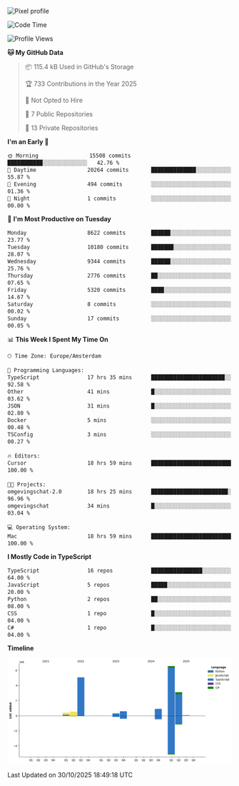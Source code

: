 ![Pixel profile](https://pixel-profile.vercel.app/api/github-stats?username=Atchferox&screen_effect=true&theme=rainbow
)


<!--START_SECTION:waka-->
![Code Time](http://img.shields.io/badge/Code%20Time-868%20hrs%2017%20mins-blue)

![Profile Views](http://img.shields.io/badge/Profile%20Views-4-blue)

**🐱 My GitHub Data** 

> 📦 115.4 kB Used in GitHub's Storage 
 > 
> 🏆 733 Contributions in the Year 2025
 > 
> 🚫 Not Opted to Hire
 > 
> 📜 7 Public Repositories 
 > 
> 🔑 13 Private Repositories 
 > 
**I'm an Early 🐤** 

```text
🌞 Morning                15508 commits       ███████████░░░░░░░░░░░░░░   42.76 % 
🌆 Daytime                20264 commits       ██████████████░░░░░░░░░░░   55.87 % 
🌃 Evening                494 commits         ░░░░░░░░░░░░░░░░░░░░░░░░░   01.36 % 
🌙 Night                  1 commits           ░░░░░░░░░░░░░░░░░░░░░░░░░   00.00 % 
```
📅 **I'm Most Productive on Tuesday** 

```text
Monday                   8622 commits        ██████░░░░░░░░░░░░░░░░░░░   23.77 % 
Tuesday                  10180 commits       ███████░░░░░░░░░░░░░░░░░░   28.07 % 
Wednesday                9344 commits        ██████░░░░░░░░░░░░░░░░░░░   25.76 % 
Thursday                 2776 commits        ██░░░░░░░░░░░░░░░░░░░░░░░   07.65 % 
Friday                   5320 commits        ████░░░░░░░░░░░░░░░░░░░░░   14.67 % 
Saturday                 8 commits           ░░░░░░░░░░░░░░░░░░░░░░░░░   00.02 % 
Sunday                   17 commits          ░░░░░░░░░░░░░░░░░░░░░░░░░   00.05 % 
```


📊 **This Week I Spent My Time On** 

```text
🕑︎ Time Zone: Europe/Amsterdam

💬 Programming Languages: 
TypeScript               17 hrs 35 mins      ███████████████████████░░   92.58 % 
Other                    41 mins             █░░░░░░░░░░░░░░░░░░░░░░░░   03.62 % 
JSON                     31 mins             █░░░░░░░░░░░░░░░░░░░░░░░░   02.80 % 
Docker                   5 mins              ░░░░░░░░░░░░░░░░░░░░░░░░░   00.48 % 
TSConfig                 3 mins              ░░░░░░░░░░░░░░░░░░░░░░░░░   00.27 % 

🔥 Editors: 
Cursor                   18 hrs 59 mins      █████████████████████████   100.00 % 

🐱‍💻 Projects: 
omgevingschat-2.0        18 hrs 25 mins      ████████████████████████░   96.96 % 
omgevingschat            34 mins             █░░░░░░░░░░░░░░░░░░░░░░░░   03.04 % 

💻 Operating System: 
Mac                      18 hrs 59 mins      █████████████████████████   100.00 % 
```

**I Mostly Code in TypeScript** 

```text
TypeScript               16 repos            ████████████████░░░░░░░░░   64.00 % 
JavaScript               5 repos             █████░░░░░░░░░░░░░░░░░░░░   20.00 % 
Python                   2 repos             ██░░░░░░░░░░░░░░░░░░░░░░░   08.00 % 
CSS                      1 repo              █░░░░░░░░░░░░░░░░░░░░░░░░   04.00 % 
C#                       1 repo              █░░░░░░░░░░░░░░░░░░░░░░░░   04.00 % 
```



**Timeline**

![Lines of Code chart](https://raw.githubusercontent.com/Atchferox/Atchferox/main/assets/bar_graph.png)


 Last Updated on 30/10/2025 18:49:18 UTC
<!--END_SECTION:waka-->
